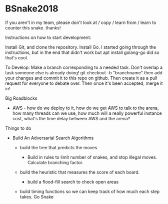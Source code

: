 # BSnake2018
If you aren't in my team, please don't look at / copy / learn from / learn to counter this snake. thanks!

Instructions on how to start development:

Install Git, and clone the repository.
Install Go. I started going through the instructions, but in the end that didn't work but apt install golang-go did so that's cool.

To Develop: Make a branch corresponding to a needed task. Don't overlap a task someone else is already doing!
git checkout -b "branchname"
then add your changes and commit it to this repo on github.
Then create it as a pull request for everyone to debate over.
Then once it's been accepted, merge it in!


Big Roadblocks
 - AWS - how do we deploy to it, how do we get AWS to talk to the arena, how many threads can we use, how much will a really powerful instance cost, what's the time delay between AWS and the arena?
 
 Things to do
 
  - Build An Adversarial Search Algorithms
      - build the tree that predicts the moves
           - Build in rules to limit number of snakes, and stop illegal moves. Calculate branching factor.
        
      - build the heuristic that measures the score of each board.
           - build a flood-fill search to check open areas
           
       - build timing functions so we can keep track of how much each step takes.
Go Snake
